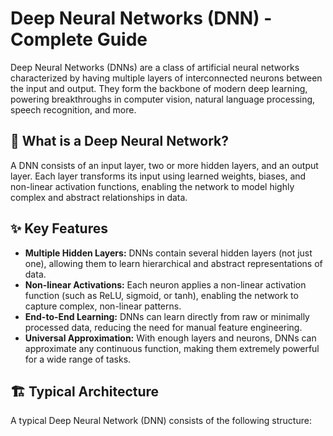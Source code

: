 # Deep Neural Networks (DNN) - Complete Guide

Deep Neural Networks (DNNs) are a class of artificial neural networks characterized by having multiple layers of interconnected neurons between the input and output. They form the backbone of modern deep learning, powering breakthroughs in computer vision, natural language processing, speech recognition, and more.

## 🎯 What is a Deep Neural Network?

A DNN consists of an input layer, two or more hidden layers, and an output layer. Each layer transforms its input using learned weights, biases, and non-linear activation functions, enabling the network to model highly complex and abstract relationships in data.

## ✨ Key Features

- **Multiple Hidden Layers:** DNNs contain several hidden layers (not just one), allowing them to learn hierarchical and abstract representations of data.
- **Non-linear Activations:** Each neuron applies a non-linear activation function (such as ReLU, sigmoid, or tanh), enabling the network to capture complex, non-linear patterns.
- **End-to-End Learning:** DNNs can learn directly from raw or minimally processed data, reducing the need for manual feature engineering.
- **Universal Approximation:** With enough layers and neurons, DNNs can approximate any continuous function, making them extremely powerful for a wide range of tasks.

## 🏗️ Typical Architecture

A typical Deep Neural Network (DNN) consists of the following structure: